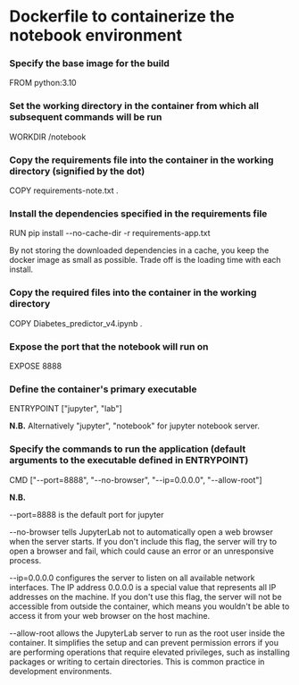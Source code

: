 # Dockerfile to containerize the notebook environment

### Specify the base image for the build
FROM python:3.10

### Set the working directory in the container from which all subsequent commands will be run
WORKDIR /notebook

### Copy the requirements file into the container in the working directory (signified by the dot)
COPY requirements-note.txt .

### Install the dependencies specified in the requirements file
RUN pip install --no-cache-dir -r requirements-app.txt 

By not storing the downloaded dependencies in a cache, you keep the docker image as small as possible. Trade off is the loading time with each install.

### Copy the required files into the container in the working directory
COPY Diabetes_predictor_v4.ipynb .

### Expose the port that the notebook will run on
EXPOSE 8888

### Define the container's primary executable
ENTRYPOINT ["jupyter", "lab"]

**N.B.** Alternatively "jupyter", "notebook" for jupyter notebook server.

### Specify the commands to run the application (default arguments to the executable defined in ENTRYPOINT)
CMD ["--port=8888", "--no-browser", "--ip=0.0.0.0", "--allow-root"]

**N.B.**

--port=8888 is the default port for jupyter

--no-browser tells JupyterLab not to automatically open a web browser when the server starts.  If you don't include this flag, the server will try to open a browser and fail, which could cause an error or an unresponsive process.

--ip=0.0.0.0 configures the server to listen on all available network interfaces. The IP address 0.0.0.0 is a special value that represents all IP addresses on the machine. If you don't use this flag, the server will not be accessible from outside the container, which means you wouldn't be able to access it from your web browser on the host machine.

--allow-root allows the JupyterLab server to run as the root user inside the container. It simplifies the setup and can prevent permission errors if you are performing operations that require elevated privileges, such as installing packages or writing to certain directories. This is common practice in development environments.
